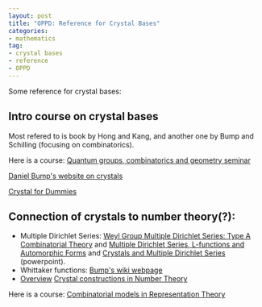 ```yaml
---
layout: post
title: "OPPD: Reference for Crystal Bases"
categories: 
- mathematics
tag: 
- crystal bases
- reference
- OPPD
---
```


Some reference for crystal bases:

## Intro course on crystal bases

Most refered to is book by Hong and Kang, and another one by 
Bump and Schilling (focusing on combinatorics). 

Here is a course: 
[Quantum groups, combinatorics and geometry seminar](http://webpages.math.luc.edu/~ptingley/oldseminars/QuantumGroupsSpring2011/index.html#April29a)

[Daniel Bump's website on crystals](http://sporadic.stanford.edu/crystals/)

[Crystal for Dummies](https://aimath.org/WWN/kostka/crysdumb.pdf)

## Connection of crystals to number theory(?):
* Multiple Dirichlet Series:
[Weyl Group Multiple Dirichlet Series: Type A Combinatorial Theory](https://press.princeton.edu/books/paperback/9780691150666/weyl-group-multiple-dirichlet-series)
and [Multiple Dirichlet Series, L-functions and Automorphic Forms](https://www.springer.com/us/book/9780817683337) and [Crystals and Multiple Dirichlet Series](http://sporadic.stanford.edu/bump/match/newyork.pdf) (powerpoint). 
* Whittaker functions:
[Bump's wiki webpage](http://sporadic.stanford.edu/bump/whittaker/)
* [Overview](https://mathinstitutes.org/highlights/crystals-in-number-theory/)
[Crystal constructions in Number Theory](https://arxiv.org/abs/1810.06190)

Here is a course:
[Combinatorial models in Representation Theory](https://www.imsc.res.in/~svis/CMRT.html)